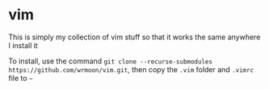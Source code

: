 # vim

This is simply my collection of vim stuff so that it works the same anywhere I install it

To install, use the command `git clone --recurse-submodules https://github.com/wrmoon/vim.git`, then copy the `.vim` folder and `.vimrc` file to `~`

